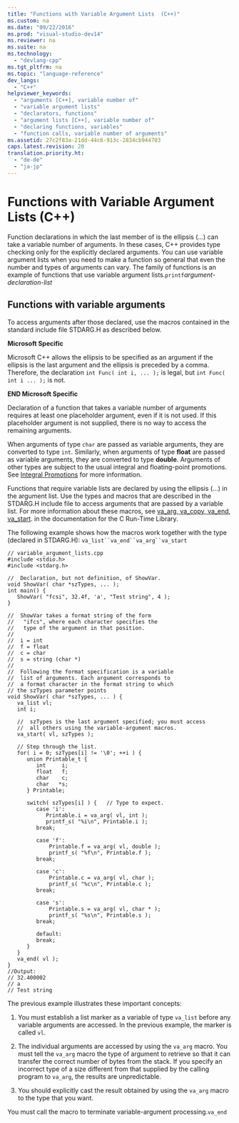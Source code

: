 ```yaml
---
title: "Functions with Variable Argument Lists  (C++)"
ms.custom: na
ms.date: "09/22/2016"
ms.prod: "visual-studio-dev14"
ms.reviewer: na
ms.suite: na
ms.technology: 
  - "devlang-cpp"
ms.tgt_pltfrm: na
ms.topic: "language-reference"
dev_langs: 
  - "C++"
helpviewer_keywords: 
  - "arguments [C++], variable number of"
  - "variable argument lists"
  - "declarators, functions"
  - "argument lists [C++], variable number of"
  - "declaring functions, variables"
  - "function calls, variable number of arguments"
ms.assetid: 27c2f83a-21dd-44c6-913c-2834cb944703
caps.latest.revision: 20
translation.priority.ht: 
  - "de-de"
  - "ja-jp"
---
```

# Functions with Variable Argument Lists  (C++)
Function declarations in which the last member of  is the ellipsis (...) can take a variable number of arguments. In these cases, C++ provides type checking only for the explicitly declared arguments. You can use variable argument lists when you need to make a function so general that even the number and types of arguments can vary. The  family of functions is an example of functions that use variable argument lists.`printf`*argument-declaration-list*  
  
## Functions with variable arguments  
 To access arguments after those declared, use the macros contained in the standard include file STDARG.H as described below.  
  
 **Microsoft Specific**  
  
 Microsoft C++ allows the ellipsis to be specified as an argument if the ellipsis is the last argument and the ellipsis is preceded by a comma. Therefore, the declaration `int Func( int i, ... );` is legal, but `int Func( int i ... );` is not.  
  
 **END Microsoft Specific**  
  
 Declaration of a function that takes a variable number of arguments requires at least one placeholder argument, even if it is not used. If this placeholder argument is not supplied, there is no way to access the remaining arguments.  
  
 When arguments of type `char` are passed as variable arguments, they are converted to type `int`. Similarly, when arguments of type **float** are passed as variable arguments, they are converted to type **double**. Arguments of other types are subject to the usual integral and floating-point promotions. See [Integral Promotions](../vs140/integral-promotions.md) for more information.  
  
 Functions that require variable lists are declared by using the ellipsis (...) in the argument list. Use the types and macros that are described in the STDARG.H include file to access arguments that are passed by a variable list. For more information about these macros, see [va_arg, va_copy, va_end, va_start](../vs140/va_arg--va_copy--va_end--va_start.md). in the documentation for the C Run-Time Library.  
  
 The following example shows how the macros work together with the  type (declared in STDARG.H): `va_list``va_end``va_arg``va_start`  
  
```  
// variable_argument_lists.cpp  
#include <stdio.h>  
#include <stdarg.h>  
  
//  Declaration, but not definition, of ShowVar.  
void ShowVar( char *szTypes, ... );  
int main() {  
   ShowVar( "fcsi", 32.4f, 'a', "Test string", 4 );  
}  
  
//  ShowVar takes a format string of the form  
//   "ifcs", where each character specifies the  
//   type of the argument in that position.  
//  
//  i = int  
//  f = float  
//  c = char  
//  s = string (char *)  
//  
//  Following the format specification is a variable   
//  list of arguments. Each argument corresponds to   
//  a format character in the format string to which   
// the szTypes parameter points   
void ShowVar( char *szTypes, ... ) {  
   va_list vl;  
   int i;  
  
   //  szTypes is the last argument specified; you must access   
   //  all others using the variable-argument macros.  
   va_start( vl, szTypes );  
  
   // Step through the list.  
   for( i = 0; szTypes[i] != '\0'; ++i ) {  
      union Printable_t {  
         int     i;  
         float   f;  
         char    c;  
         char   *s;  
      } Printable;  
  
      switch( szTypes[i] ) {   // Type to expect.  
         case 'i':  
            Printable.i = va_arg( vl, int );  
            printf_s( "%i\n", Printable.i );  
         break;  
  
         case 'f':  
             Printable.f = va_arg( vl, double );  
             printf_s( "%f\n", Printable.f );  
         break;  
  
         case 'c':  
             Printable.c = va_arg( vl, char );  
             printf_s( "%c\n", Printable.c );  
         break;  
  
         case 's':  
             Printable.s = va_arg( vl, char * );  
             printf_s( "%s\n", Printable.s );  
         break;  
  
         default:  
         break;  
      }  
   }  
   va_end( vl );  
}  
//Output:   
// 32.400002  
// a  
// Test string  
```  
  
 The previous example illustrates these important concepts:  
  
1.  You must establish a list marker as a variable of type `va_list` before any variable arguments are accessed. In the previous example, the marker is called `vl`.  
  
2.  The individual arguments are accessed by using the `va_arg` macro. You must tell the `va_arg` macro the type of argument to retrieve so that it can transfer the correct number of bytes from the stack. If you specify an incorrect type of a size different from that supplied by the calling program to `va_arg`, the results are unpredictable.  
  
3.  You should explicitly cast the result obtained by using the `va_arg` macro to the type that you want.  
  
 You must call the  macro to terminate variable-argument processing.`va_end`